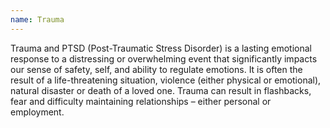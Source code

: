 ```yaml
---
name: Trauma
---
```

Trauma and PTSD (Post-Traumatic Stress Disorder) is a lasting emotional response to a distressing or overwhelming event that significantly impacts our sense of safety, self, and ability to regulate emotions. It is often the result of a life-threatening situation, violence (either physical or emotional), natural disaster or death of a loved one. Trauma can result in flashbacks, fear and difficulty maintaining relationships – either personal or employment.
